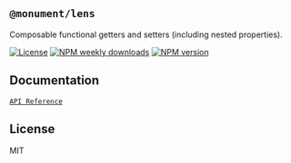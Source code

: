 ## `@monument/lens`

Composable functional getters and setters (including nested properties).

[![License](https://img.shields.io/github/license/monumentjs/workspace?logo=github)](/LICENSE)
[![NPM weekly downloads](https://img.shields.io/npm/dw/@monument/lens?logo=npm)](https://www.npmjs.com/package/@monument/lens)
[![NPM version](https://img.shields.io/npm/v/@monument/lens?logo=npm&label=version)](https://www.npmjs.com/package/@monument/lens)


## Documentation

[`API Reference`](https://monumentjs.github.io/workspace/modules/_monument_lens.html)

## License

MIT
